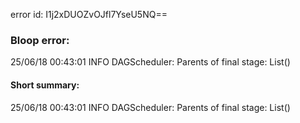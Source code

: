 error id: I1j2xDUOZvOJfl7YseU5NQ==
### Bloop error:

25/06/18 00:43:01 INFO DAGScheduler: Parents of final stage: List()
#### Short summary: 

25/06/18 00:43:01 INFO DAGScheduler: Parents of final stage: List()